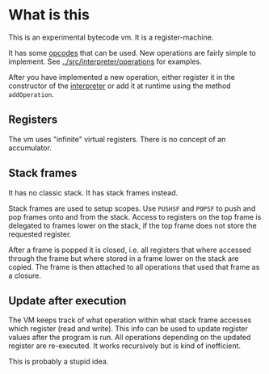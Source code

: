 What is this
============

This is an experimental bytecode vm. It is a register-machine.

It has some [opcodes](opcodes.md) that can be used. New operations are fairly simple to implement. See
[../src/interpreter/operations](../src/interpreter/operations)
for examples.

After you have implemented a new operation, either register it in the constructor of
the [interpreter](..src/interpreter/Interpreter.ts) or add it at runtime using the method `addOperation`.

## Registers

The vm uses "infinite" virtual registers. There is no concept of an accumulator.

## Stack frames

It has no classic stack. It has stack frames instead.

Stack frames are used to setup scopes. Use `PUSHSF` and `POPSF` to push and pop frames onto and from the stack. Access
to registers on the top frame is delegated to frames lower on the stack, if the top frame does not store the requested
register.

After a frame is popped it is closed, i.e. all registers that where accessed through the frame but where stored in a
frame lower on the stack are copied. The frame is then attached to all operations that used that frame as a closure.

## Update after execution

The VM keeps track of what operation within what stack frame accesses which register (read and write). This info can be
used to update register values after the program is run. All operations depending on the updated register are
re-executed. It works recursively but is kind of inefficient.

This is probably a stupid idea.